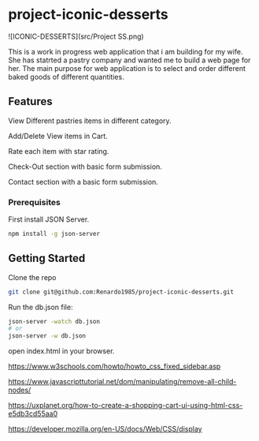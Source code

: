 # project-iconic-desserts

![ICONIC-DESSERTS](src/Project SS.png)

This is a work in progress web application that i am building for my wife. She has statrted a pastry company and wanted me to build a web page for her. The main purpose for web application  is to select and order different baked goods of different quantities.

## Features

View Different pastries items in different category.

Add/Delete View items in Cart.

Rate each item with star rating.

Check-Out section with basic form submission.

Contact section with a basic form submission.

### Prerequisites
First install JSON Server.
```bash
npm install -g json-server
```

## Getting Started
Clone the repo 
```bash
git clone git@github.com:Renardo1985/project-iconic-desserts.git
```
Run the db.json file: 
```bash
json-server -watch db.json
# or
json-server -w db.json
```
open index.html in your browser.



https://www.w3schools.com/howto/howto_css_fixed_sidebar.asp

https://www.javascripttutorial.net/dom/manipulating/remove-all-child-nodes/

https://uxplanet.org/how-to-create-a-shopping-cart-ui-using-html-css-e5db3cd55aa0

https://developer.mozilla.org/en-US/docs/Web/CSS/display
